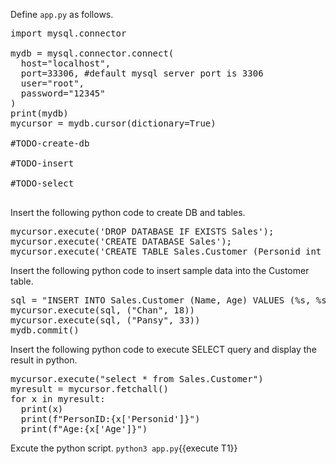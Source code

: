 
Define `app.py` as follows.

<pre class="file" data-filename="app.py" data-target="replace">
import mysql.connector

mydb = mysql.connector.connect(
  host="localhost", 
  port=33306, #default mysql server port is 3306
  user="root",
  password="12345"
)
print(mydb)
mycursor = mydb.cursor(dictionary=True)

#TODO-create-db

#TODO-insert

#TODO-select
  
</pre>


Insert the following python code to create DB and tables.

<pre class="file" data-filename="app.py" data-target="insert" data-marker="#TODO-create-db">
mycursor.execute('DROP DATABASE IF EXISTS Sales');
mycursor.execute('CREATE DATABASE Sales');
mycursor.execute('CREATE TABLE Sales.Customer (Personid int NOT NULL AUTO_INCREMENT, Name varchar(50),  Age int, PRIMARY KEY (Personid))');
</pre>

Insert the following python code to insert sample data into the Customer table.

<pre class="file" data-filename="app.py" data-target="insert" data-marker="#TODO-insert">
sql = "INSERT INTO Sales.Customer (Name, Age) VALUES (%s, %s)"
mycursor.execute(sql, ("Chan", 18))
mycursor.execute(sql, ("Pansy", 33))
mydb.commit()
</pre>


Insert the following python code to execute SELECT query and display the result in python.

<pre class="file" data-filename="app.py" data-target="insert" data-marker="#TODO-select">
mycursor.execute("select * from Sales.Customer")
myresult = mycursor.fetchall()
for x in myresult:
  print(x)
  print(f"PersonID:{x['Personid']}")
  print(f"Age:{x['Age']}")
</pre>


Excute the python script.
`python3 app.py`{{execute T1}}


